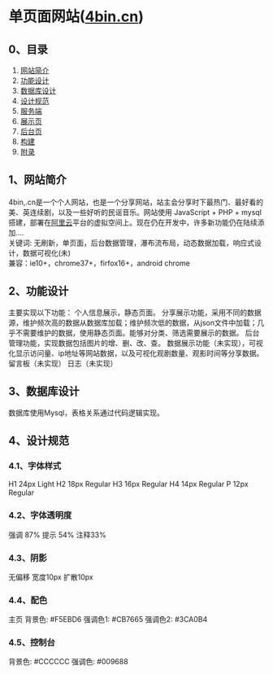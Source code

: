 单页面网站([4bin.cn](http://4bin.cn))
========================================

## 0、目录

1. [网站简介](#user-content-head1)
2. [功能设计](#user-content-head2)
3. [数据库设计](#user-content-head3)
4. [设计规范](#user-content-head4)
5. [服务端](#user-content-head5)
6. [展示页](#user-content-head6)
7. [后台页](#user-content-head7)
8. [构建](#user-content-head8)
9. [附录](#user-content-head9)

## 1、网站简介<h4 id="head1"></h4>
4bin,.cn是一个个人网站，也是一个分享网站，站主会分享时下最热门、最好看的美、英连续剧，以及一些好听的民谣音乐。网站使用 JavaScript + PHP + mysql 搭建，部署在[阿里云](https://www.aliyun.com)平台的虚拟空间上。现在仍在开发中，许多新功能仍在陆续添加....    
关键词: 无刷新，单页面，后台数据管理，瀑布流布局，动态数据加载，响应式设计，数据可视化(未)     
兼容：ie10+，chrome37+，firfox16+，android chrome      

## 2、功能设计
主要实现以下功能：
个人信息展示，静态页面。
分享展示功能，采用不同的数据源，维护频次高的数据从数据库加载；维护频次低的数据，从json文件中加载；几乎不需要维护的数据，使用静态页面。能够对分类、筛选需要展示的数据。
后台管理功能，实现数据包括图片的增、删、改、查。
数据展示功能（未实现），可视化显示访问量、ip地址等网站数据，以及可视化观剧数量、观影时间等分享数据。
留言板（未实现）
日志（未实现）

## 3、数据库设计
数据库使用Mysql，表格关系通过代码逻辑实现。

## 4、设计规范
### 4.1、字体样式
H1 24px Light 
H2 18px Regular
H3 16px Regular
H4 14px Regular
P 12px Regular

### 4.2、字体透明度
强调 87%     提示 54%     注释33%

### 4.3、阴影 
无偏移 宽度10px 扩散10px 
     
### 4.4、配色
主页
背景色: #F5EBD6
强调色1: #CB7665
强调色2: #3CA0B4

### 4.5、控制台
背景色: #CCCCCC
强调色: #009688




